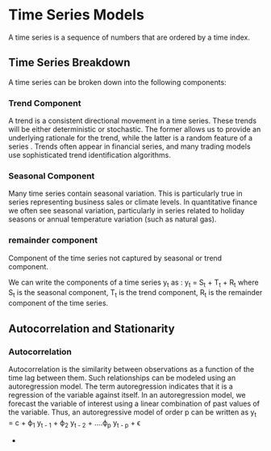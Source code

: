 # Time Series Models
A time series is a sequence of numbers that are ordered by a time index.
## Time Series Breakdown
A time series can be broken down into the following components:
### Trend Component 
A trend is a consistent directional movement in a time series. These trends will be either deterministic or stochastic. The former allows us to provide an underlying 
rationale for the trend, while the latter is a random feature of a series . Trends often appear in financial series, and many trading models use sophisticated trend 
identification algorithms.
### Seasonal Component
Many time series contain seasonal variation. This is particularly true in series representing business sales or climate levels. In quantitative finance we often see
seasonal variation, particularly in series related to holiday seasons or annual temperature variation (such as natural gas).
### remainder component 
Component of the time series not captured by seasonal or trend component.

We can write the components of a time series y<sub>t</sub> as :
y<sub>t</sub> = S<sub>t</sub> + T<sub>t</sub> + R<sub>t</sub>
where 
S<sub>t</sub> is the seasonal component, 
T<sub>t</sub> is the trend component, 
R<sub>t</sub> is the remainder component of the time series.

## Autocorrelation and Stationarity
### Autocorrelation
Autocorrelation is the similarity between observations as a function of the time lag between them. Such relationships can be modeled using an autoregression model. The 
term autoregression indicates that it is a regression of the variable against itself. In an autoregression model, we forecast the variable of interest using a linear
combination of past values of the variable. Thus, an autoregressive model of order p can be written as
y<sub>t</sub> = c + ϕ<sub>1</sub> y<sub>t - 1</sub> + ϕ<sub>2</sub> y<sub>t - 2</sub> + ....ϕ<sub>p</sub> y<sub>t - p</sub> + ϵ

- 

